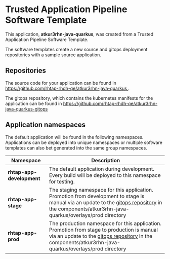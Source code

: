 # Trusted Application Pipeline Software Template

This application, **atkur3rhn-java-quarkus**, was created from a Trusted Application Pipeline Software Template.

The software templates create a new source and gitops deployment repositories with a sample source application. 

## Repositories

The source code for your application can be found in [https://github.com/rhtap-rhdh-qe/atkur3rhn-java-quarkus ](https://github.com/rhtap-rhdh-qe/atkur3rhn-java-quarkus ).
 
The gitops repository, which contains the kubernetes manifests for the application can be found in 
[https://github.com/rhtap-rhdh-qe/atkur3rhn-java-quarkus-gitops ](https://github.com/rhtap-rhdh-qe/atkur3rhn-java-quarkus-gitops ) 

## Application namespaces 

The default application will be found in the following namespaces. Applications can be deployed into unique namespaces or multiple software templates can also bet generated into the same group namespaces.  

|  Namespace   |  Description   |  
| -------- | -------- |   
| **rhtap-app-development** | The default application during development. Every build will be deployed to this namespace for testing. | 
| **rhtap-app-stage** | The staging namespace for this application. Promotion from development to stage is manual via an update to the [gitops repository](https://github.com/rhtap-rhdh-qe/atkur3rhn-java-quarkus-gitops ) in the components/atkur3rhn-java-quarkus/overlays/prod directory |  
| **rhtap-app-prod** | The production namespace for this application. Promotion from stage to production is manual via an update to the [gitops repository](https://github.com/rhtap-rhdh-qe/atkur3rhn-java-quarkus-gitops ) in the components/atkur3rhn-java-quarkus/overlays/prod directory | 